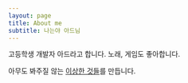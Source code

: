 ```yaml
---
layout: page
title: About me
subtitle: 나는야 아드님
---
```


고등학생 개발자 아드라고 합니다. 노래, 게임도 좋아합니다.

아무도 봐주질 않는 [이상한 것들](https://github.com/phillyai)를 만듭니다.